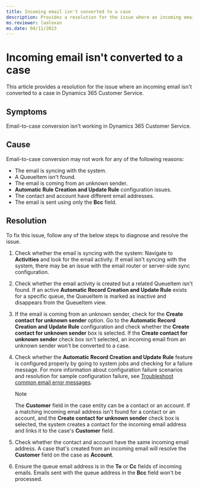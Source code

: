 ```yaml
---
title: Incoming email isn't converted to a case
description: Provides a resolution for the issue where an incoming email isn't converted to a case in Dynamics 365 Customer Service.
ms.reviewer: laalexan
ms.date: 04/11/2023
---
```

# Incoming email isn't converted to a case

This article provides a resolution for the issue where an incoming email isn't converted to a case in Dynamics 365 Customer Service.

## Symptoms

Email-to-case conversion isn't working in Dynamics 365 Customer Service.

## Cause

Email-to-case conversion may not work for any of the following reasons:

- The email is syncing with the system.
- A QueueItem isn't found.
- The email is coming from an unknown sender.
- **Automatic Rule Creation and Update Rule** configuration issues.
- The contact and account have different email addresses.
- The email is sent using only the **Bcc** field.

## Resolution

To fix this issue, follow any of the below steps to diagnose and resolve the issue.

1. Check whether the email is syncing with the system: Navigate to **Activities** and look for the email activity. If email isn't syncing with the system, there may be an issue with the email router or server-side sync configuration.
1. Check whether the email activity is created but a related QueueItem isn't found. If an active **Automatic Record Creation and Update Rule** exists for a specific queue, the QueueItem is marked as inactive and disappears from the QueueItem view.
1. If the email is coming from an unknown sender, check for the **Create contact for unknown sender** option. Go to the **Automatic Record Creation and Update Rule** configuration and check whether the **Create contact for unknown sender** box is selected. If the **Create contact for unknown sender** check box isn't selected, an incoming email from an unknown sender won't be converted to a case.
1. Check whether the **Automatic Record Creation and Update Rule** feature is configured properly by going to system jobs and checking for a failure message. For more information about configuration failure scenarios and resolution for sample configuration failure, see [Troubleshoot common email error messages](common-email-error-messages.md).

   > [!NOTE]
   > The **Customer** field in the case entity can be a contact or an account. If a matching incoming email address isn't found for a contact or an account, and the **Create contact for unknown sender** check box is selected, the system creates a contact for the incoming email address and links it to the case's **Customer** field.

1. Check whether the contact and account have the same incoming email address. A case that's created from an incoming email will resolve the **Customer** field on the case as **Account**.
1. Ensure the queue email address is in the **To** or **Cc** fields of incoming emails. Emails sent with the queue address in the **Bcc** field won't be processed.
